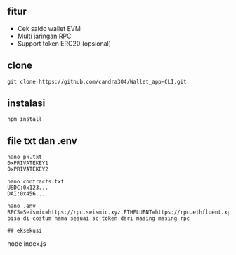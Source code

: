
## fitur  
- Cek saldo wallet EVM  
- Multi jaringan RPC  
- Support token ERC20 (opsional)
  
## clone
```
git clone https://github.com/candra304/Wallet_app-CLI.git
```
## instalasi  
```
npm install
```
## file txt dan .env  
```
nano pk.txt  
0xPRIVATEKEY1  
0xPRIVATEKEY2  
```
```
nano contracts.txt  
USDC:0x123...  
DAI:0x456...  
```
```
nano .env  
RPCS=Seismic=https://rpc.seismic.xyz,ETHFLUENT=https://rpc.ethfluent.xyz,ETHRISE=https://rpc.ethrise.xyz
bisa di costum nama sesuai sc token dari masing masing rpc

## eksekusi
```
node index.js
```
